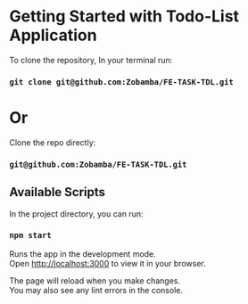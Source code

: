 # Getting Started with Todo-List Application

To clone the repository, In your terminal run:

### `git clone git@github.com:Zobamba/FE-TASK-TDL.git`

# Or

Clone the repo directly: 

### `git@github.com:Zobamba/FE-TASK-TDL.git`

## Available Scripts

In the project directory, you can run:

### `npm start`

Runs the app in the development mode.\
Open [http://localhost:3000](http://localhost:3000) to view it in your browser.

The page will reload when you make changes.\
You may also see any lint errors in the console.
